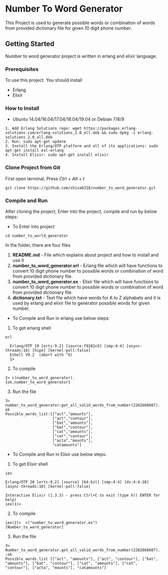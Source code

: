# Number To Word Generator

This Project is used to generate possible words or combination of words from provided dictionary file for given 10 digit 
phone number.

## Getting Started

Number to word generator project is written in erlang and elixir language.

### Prerequisites

To use this project. You should install
* Erlang
* Elixir

### How to Install 

* Ubuntu 14.04/16.04/17.04/18.04/19.04 or Debian 7/8/9

```
1. Add Erlang Solutions repo: wget https://packages.erlang-solutions.com/erlang-solutions_2.0_all.deb && sudo dpkg -i erlang-solutions_2.0_all.deb
2. Run: sudo apt-get update
3. Install the Erlang/OTP platform and all of its applications: sudo apt-get install esl-erlang
4. Install Elixir: sudo apt-get install elixir
```
### Clone Project from Git

First open terminal, Press *Ctrl + Alt + t* 

```
git clone https://github.com/shiva6318/number_to_word_generator.git
```

### Compile and Run

After cloning the project, Enter into the project, compile and run by below steps:

* To Enter into project 
```
cd number_to_world_generator
```
In the folder, there are four files
1) **README.md** - File which explains about project and how to install and use it
2) **number_to_word_generator.erl** - Erlang file which will have functions to convert 10 digit phone number to possible words 
or combination of word from provided dictionary file.
3) **number_to_word_generator.ex** - Elixir file which will have functions to convert 10 digit phone number to possible words 
or combination of word from provided dictionary file.
4) **dictionary.txt** - Text file which have words for A to Z alphabets and it is used by erlang and elixir file to generator possible words for given number.

* To Compile and Run in erlang use below steps:

1. To get erlang shell
```
erl

  Erlang/OTP 19 [erts-9.2] [source-f9282c6] [smp:4:4] [async-threads:10] [hipe] [kernel-poll:false]
  Eshell V9.2  (abort with ^G)
  1> 
```
2. To compile
```
2> c(number_to_word_generator).
{ok,number_to_word_generator}
```
3. Run the file
```
3> number_to_word_generator:get_all_valid_words_from_number(2282668687).
ok
Possible_words_list:[["act","amounts"],
                     ["act","contour"],
                     ["bat","amounts"],
                     ["bat","contour"],
                     ["cat","amounts"],
                     ["cat","contour"],
                     ["acta","mounts"],
                     "catamounts"]
```

* To Compile and Run in Elixir use below steps:

1. To get Elixir shell
```
iex

Erlang/OTP 20 [erts-9.2] [source] [64-bit] [smp:4:4] [ds:4:4:10] [async-threads:10] [kernel-poll:false]

Interactive Elixir (1.3.3) - press Ctrl+C to exit (type h() ENTER for help)
iex(1)> 
```
2. To compile
```
iex(2)>  c("number_to_word_generator.ex")
[Number_to_word_generator]
```
3. Run the file
```
3> Number_to_word_generator.get_all_valid_words_from_number(2282668687).
:ok
Possible_words_list [["act", "amounts"], ["act", "contour"], ["bat", "amounts"], ["bat", "contour"], ["cat", "amounts"], ["cat", "contour"], ["acta", "mounts"], "catamounts"]
```




